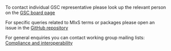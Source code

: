 To contact individual GSC representative please look up the relevant person on the [GSC board page](_pages/about/board.md)

For specific queries related to MIxS terms or packages please open an issue in the [GitHub repository](https://github.com/GenomicsStandardsConsortium/mixs)

For general enquiries you can contact working group mailing lists:
[Compliance and interoperability](gensc-cig@googlegroups.com)
